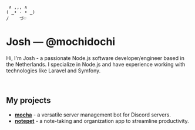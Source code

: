 ```

 ∧ ,,, ∧
( ̳• · • ̳)
/    づ♡

```

# Josh &mdash; @mochidochi 

Hi, I'm Josh - a passionate Node.js software developer/engineer based in the Netherlands. I specialize in Node.js and have experience working with technologies like Laravel and Symfony. 

<br>

## My projects

- **[mocha](https://github.com/mochidochi/mocha)** - a versatile server management bot for Discord servers.
- **[notepet](https://github.com/mochidochi/notepet)** - a note-taking and organization app to streamline productivity.
